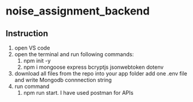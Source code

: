 # noise_assignment_backend
## Instruction 
1. open VS code
2. open the terminal and run following commands:
   1. npm init -y
   2. npm i mongoose express bcryptjs jsonwebtoken dotenv
4. download all files from the repo into your app folder
   add one .env file and write Mongodb connnection string
5. run command
   1. npm run start.
I have used postman for APIs
